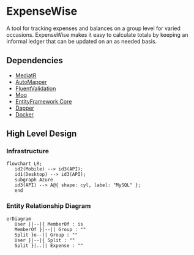 # ExpenseWise

A tool for tracking expenses and balances on a group level for varied occasions. ExpenseWise makes it easy to calculate totals by keeping an informal ledger that can be updated on an as needed basis. 

## Dependencies

- [MediatR](https://github.com/jbogard/MediatR/)
- [AutoMapper](https://docs.automapper.org/en/stable/Getting-started.html)
- [FluentValidation](https://docs.fluentvalidation.net/en/latest/)
- [Moq](https://github.com/devlooped/moq)
- [EntityFramework Core](https://learn.microsoft.com/en-us/ef/core/get-started/overview/first-app?tabs=netcore-cli)
- [Dapper](https://github.com/DapperLib/Dapper/)
- [Docker](https://www.docker.com/support/)

## High Level Design 
### Infrastructure
```mermaid
flowchart LR;
   id2(Mobile) --> id3(API);
   id1(Desktop) --> id3(API);
   subgraph Azure
   id3(API) --> A@{ shape: cyl, label: "MySQL" };
   end
```

### Entity Relationship Diagram
```mermaid
erDiagram
   User ||--|{ MemberOf : is
   MemberOf }|--|| Group : ""
   Split }o--|| Group : ""
   User }|--|{ Split : ""
   Split }|..|| Expense : ""
```


